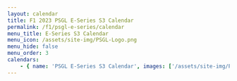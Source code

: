 ```yaml
---
layout: calendar
title: F1 2023 PSGL E-Series S3 Calendar
permalink: /f1/psgl-e-series/calendar
menu_title: E-Series S3 Calendar
menu_icon: /assets/site-img/PSGL-Logo.png
menu_hide: false
menu_order: 3
calendars:
    - { name: 'PSGL E-Series S3 Calendar', images: ['/assets/site-img/PSGL-E-Series-Calendar-S3.jpg'], width: 2160, height: 1132 }
---
```

